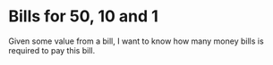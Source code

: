 # Bills for 50, 10 and 1

Given some value from a bill, I want to know how many money bills is required to pay this bill.
